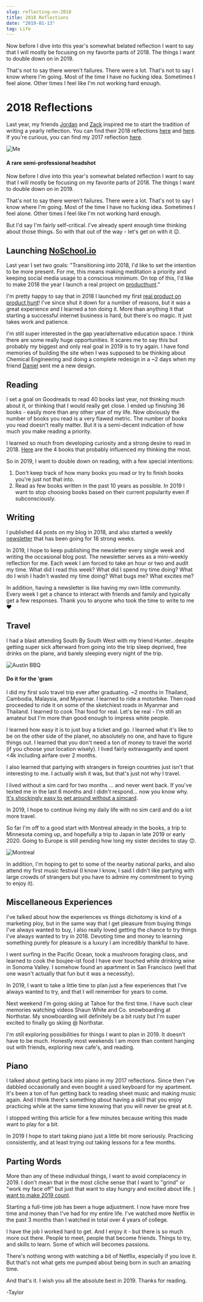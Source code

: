 ```yaml
---
slug: reflecting-on-2018
title: 2018 Reflections
date: "2019-01-13"
tag: Life
---
```


Now before I dive into this year's somewhat belated reflection I want to say that I will mostly be focusing on my favorite parts of 2018. The things I want to double down on in 2019.

That's not to say there weren't failures. There were a lot. That's not to say I know where I'm going. Most of the time I have no fucking idea. Sometimes I feel alone. Other times I feel like I'm not working hard enough.

<!-- more -->

# 2018 Reflections

Last year, my friends [Jordan](https://www.jordangonen.com/) and [Zack](http://zcjones.com/) inspired me to start the tradition of writing a yearly reflection. You can find their 2018 reflections [here](https://hackernoon.com/2018-2412e9718f07) and [here](https://medium.com/@zjonsee/reflections-on-2018-d4666125ddc1). If you're curious, you can find my 2017 reflection [here](https://taylormilliman.me/reflections-2017).

![Me](tay.jpg)

#### A rare semi-professional headshot

Now before I dive into this year's somewhat belated reflection I want to say that I will mostly be focusing on my favorite parts of 2018. The things I want to double down on in 2019.

That's not to say there weren't failures. There were a lot. That's not to say I know where I'm going. Most of the time I have no fucking idea. Sometimes I feel alone. Other times I feel like I'm not working hard enough.

But I'd say I'm fairly self-critical. I've already spent enough time thinking about those things. So with that out of the way - let's get on with it 😉.

## Launching [NoSchool.io](https://www.producthunt.com/posts/noschool-1-0)

Last year I set two goals:
"Transitioning into 2018, I'd like to set the intention to be more present. For me, this means making meditation a priority and keeping social media usage to a conscious minimum. On top of this, I'd like to make 2018 the year I launch a real project on [producthunt](https://www.producthunt.com/)."

I'm pretty happy to say that in 2018 I launched my first [real product on product hunt](https://www.producthunt.com/posts/noschool-1-0)! I've since shut it down for a number of reasons, but it was a great experience and I learned a ton doing it. More than anything it that starting a successful internet business is hard, but there's no magic. It just takes work and patience.

I'm still super interested in the gap year/alternative education space. I think there are some really huge opportunities. It scares me to say this but probably my biggest and only real goal in 2019 is to try again. I have fond memories of building the site when I was supposed to be thinking about Chemical Engineering and doing a complete redesign in a ~2 days when my friend [Daniel](https://danielwyb.com/) sent me a new design.

## Reading

I set a goal on Goodreads to read 40 books last year, not thinking much about it, or thinking that I would really get close. I ended up finishing 36 books - easily more than any other year of my life. Now obviously the number of books you read is a very flawed metric. The number of books you read doesn't really matter. But it is a semi-decent indication of how much you make reading a priority.

I learned so much from developing curiosity and a strong desire to read in 2018. [Here](https://taylor.substack.com/p/tangential-tuesday-16) are the 4 books that probably influenced my thinking the most.

So in 2019, I want to double down on reading, with a few special intentions:

1. Don't keep track of how many books you read or try to finish books you're just not that into.
2. Read as few books written in the past 10 years as possible. In 2019 I want to stop choosing books based on their current popularity even if subconsciously.

## Writing

I published 44 posts on my blog in 2018, and also started a weekly [newsletter](https://taylor.substack.com/) that has been going for 18 strong weeks.

In 2019, I hope to keep publishing the newsletter every single week and writing the occasional blog post. The newsletter serves as a mini-weekly reflection for me. Each week I am forced to take an hour or two and audit my time. What did I read this week? What did I spend my time doing? What do I wish I hadn't wasted my time doing? What bugs me? What excites me?

In addition, having a newsletter is like having my own little community. Every week I get a chance to interact with friends and family and typically get a few responses. Thank you to anyone who took the time to write to me ❤️

## Travel

I had a blast attending South By South West with my friend Hunter...despite getting super sick afterward from going into the trip sleep deprived, free drinks on the plane, and barely sleeping every night of the trip.

![Austin BBQ](./Austin.jpg)

#### Do it for the 'gram

I did my first solo travel trip ever after graduating. ~2 months in Thailand, Cambodia, Malaysia, and Myanmar. I learned to ride a motorbike. Then road proceeded to ride it on some of the sketchiest roads in Myanmar and Thailand. I learned to cook Thai food for real. Let's be real - I'm still an amateur but I'm more than good enough to impress white people.

I learned how easy it is to just buy a ticket and go. I learned what it's like to be on the other side of the planet, no absolutely no one, and have to figure things out. I learned that you don't need a ton of money to travel the world (if you choose your location wisely). I lived fairly extravagantly and spent <4k including airfare over 2 months.

I also learned that partying with strangers in foreign countries just isn't that interesting to me. I actually wish it was, but that's just not why I travel.

I lived without a sim card for two months ... and never went back. If you've texted me in the last 6 months and I didn't respond... now you know why. [It's shockingly easy to get around without a simcard](https://taylormilliman.me/2-months-without-a-phone).

In 2019, I hope to continue living my daily life with no sim card and do a lot more travel.

So far I'm off to a good start with Montreal already in the books, a trip to Minnesota coming up, and hopefully a trip to Japan in late 2019 or early 2020. Going to Europe is still pending how long my sister decides to stay 😊.

![Montreal](./Montreal.jpg)

In addition, I'm hoping to get to some of the nearby national parks, and also attend my first music festival (I know I know, I said I didn't like partying with large crowds of strangers but you have to admire my commitment to trying to enjoy it).

## Miscellaneous Experiences

I've talked about how the experiences vs things dichotomy is kind of a marketing ploy, but in the same way that I get pleasure from buying things I've always wanted to buy, I also really loved getting the chance to try things I've always wanted to try in 2018. Devoting time and money to learning something purely for pleasure is a luxury I am incredibly thankful to have.

I went surfing in the Pacific Ocean, took a mushroom foraging class, and learned to cook the boujee-ist food I have ever touched while drinking wine in Sonoma Valley. I somehow found an apartment in San Francisco (well that one wasn't actually that fun but it was a necessity).

In 2019, I want to take a little time to plan just a few experiences that I've always wanted to try, and that I will remember for years to come.

Next weekend I'm going skiing at Tahoe for the first time. I have such clear memories watching videos Shaun White and Co. snowboarding at Northstar. My snowboarding will definitely be a bit rusty but I'm super excited to finally go skiing @ Northstar.

I'm still exploring possibilities for things I want to plan in 2019. It doesn't have to be much. Honestly most weekends I am more than content hanging out with friends, exploring new cafe's, and reading.

## Piano

I talked about getting back into piano in my 2017 reflections. Since then I've dabbled occasionally and even bought a used keyboard for my apartment. It's been a ton of fun getting back to reading sheet music and making music again. And I think there's something about having a skill that you enjoy practicing while at the same time knowing that you will never be great at it.

I stopped writing this article for a few minutes because writing this made want to play for a bit.

In 2019 I hope to start taking piano just a little bit more seriously. Practicing consistently, and at least trying out taking lessons for a few months.

## Parting Words

More than any of these individual things, I want to avoid complacency in 2019. I don't mean that in the most cliche sense that I want to "grind" or "work my face off" but just that want to stay hungry and excited about life. [I want to make 2019 count](https://www.youtube.com/watch?v=WxfZkMm3wcg).

Starting a full-time job has been a huge adjustment. I now have more free time and money than I've had for my entire life. I've watched more Netflix in the past 3 months than I watched in total over 4 years of college.

I have the job I worked hard to get. And I enjoy it - but there is so much more out there. People to meet, people that become friends. Things to try, and skills to learn. Some of which will becomes passions.

There's nothing wrong with watching a bit of Netflix, especially if you love it. But that's not what gets me pumped about being born in such an amazing time.

And that's it. I wish you all the absolute best in 2019. Thanks for reading.

-Taylor
